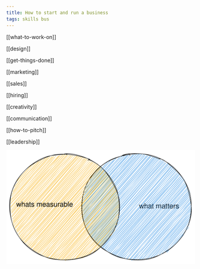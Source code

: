 ```yaml
---
title: How to start and run a business
tags: skills bus
---
```


[[what-to-work-on]]

[[design]]

[[get-things-done]]

[[marketing]]

[[sales]]

[[hiring]]

[[creativity]]

[[communication]]

[[how-to-pitch]]

[[leadership]]

![](/static/drawings/matter-vs-measure.svg)
